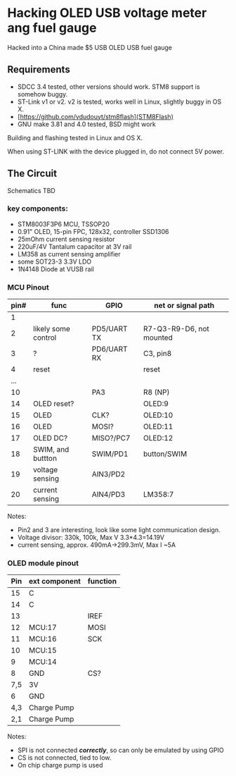 # Hacking OLED USB voltage meter ang fuel gauge

Hacked into a China made $5 USB OLED USB fuel gauge

## Requirements

* SDCC 3.4 tested, other versions should work. STM8 support is somehow buggy.
* ST-Link v1 or v2. v2 is tested, works well in Linux, slightly buggy in OS X.
* [https://github.com/vdudouyt/stm8flash](STM8Flash) 
* GNU make 3.81 and 4.0 tested, BSD might work

Building and flashing tested in Linux and OS X.

When using ST-LINK with the device plugged in, do not connect 5V power.

## The Circuit

Schematics TBD

### key components:

* STM8003F3P6 MCU, TSSOP20
* 0.91" OLED, 15-pin FPC, 128x32, controller SSD1306
* 25mOhm current sensing resistor
* 220uF/4V Tantalum capacitor at 3V rail
* LM358 as current sensing amplifier
* some SOT23-3 3.3V LDO
* 1N4148 Diode at VUSB rail

### MCU Pinout

|pin#| func | GPIO|net or signal path |
|---|---|----|---|
| 1 | | | |
| 2 | likely some control | PD5/UART TX |R7-Q3-R9-D6, not mounted|
| 3 | ? |PD6/UART RX| C3, pin8 |
| 4 | reset || reset |
| ... |||
| 10| |PA3| R8 (NP)|
| 14| OLED reset? || OLED:9|
| 15| OLED | CLK? | OLED:10|
| 16| OLED | MOSI? | OLED:11 |
| 17| OLED DC?| MISO?/PC7| OLED:12|
| 18| SWIM, and buttton |SWIM/PD1| button/SWIM|
| 19| voltage sensing |AIN3/PD2| |
| 20| current sensing |AIN4/PD3| LM358:7 |

Notes:

* Pin2 and 3 are interesting, look like some light communication design.
* Voltage divisor: 330k, 100k, Max V 3.3*4.3=14.19V
* current sensing, approx. 490mA->299.3mV, Max I ~5A 

### OLED module pinout

|Pin|ext component|function|
|---|---|---|
|15 |C| |
|14 |C| |
|13 ||IREF|
|12|MCU:17|MOSI|
|11|MCU:16|SCK|
|10|MCU:15| |
|9|MCU:14| |
|8 |GND| CS?|
|7,5| 3V| |
|6|GND| |
|4,3| Charge Pump| |
|2,1| Charge Pump| |

Notes:

* SPI is not connected ***correctly***, so can only be emulated by using GPIO
* CS is not connected, tied to low.
* On chip charge pump is used
